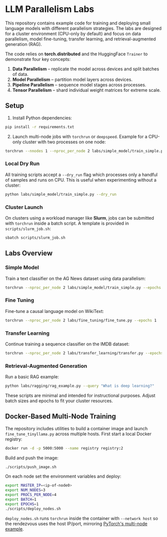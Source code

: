 # LLM Parallelism Labs

This repository contains example code for training and deploying small language models with different parallelism strategies. The labs are designed for a cluster environment (CPU-only by default) and focus on data parallelism, model fine-tuning, transfer learning, and retrieval-augmented generation (RAG).

The code relies on **torch.distributed** and the HuggingFace `Trainer` to demonstrate four key concepts:

1. **Data Parallelism** – replicate the model across devices and split batches of data.
2. **Model Parallelism** – partition model layers across devices.
3. **Pipeline Parallelism** – sequence model stages across processes.
4. **Tensor Parallelism** – shard individual weight matrices for extreme scale.

## Setup

1. Install Python dependencies:

```bash
pip install -r requirements.txt
```

2. Launch multi-node jobs with `torchrun` or `deepspeed`. Example for a CPU-only cluster with two processes on one node:

```bash
torchrun --nnodes 1 --nproc_per_node 2 labs/simple_model/train_simple.py --epochs 1
```

### Local Dry Run

All training scripts accept a `--dry_run` flag which processes only a handful of
samples and runs on CPU. This is useful when experimenting without a cluster:

```bash
python labs/simple_model/train_simple.py --dry_run
```

### Cluster Launch

On clusters using a workload manager like **Slurm**, jobs can be submitted with
``torchrun`` inside a batch script.  A template is provided in
`scripts/slurm_job.sh`:

```bash
sbatch scripts/slurm_job.sh
```

## Labs Overview

### Simple Model
Train a text classifier on the AG News dataset using data parallelism:

```bash
torchrun --nproc_per_node 2 labs/simple_model/train_simple.py --epochs 1
```

### Fine Tuning
Fine-tune a causal language model on WikiText:

```bash
torchrun --nproc_per_node 2 labs/fine_tuning/fine_tune.py --epochs 1
```

### Transfer Learning
Continue training a sequence classifier on the IMDB dataset:

```bash
torchrun --nproc_per_node 2 labs/transfer_learning/transfer.py --epochs 1
```

### Retrieval-Augmented Generation
Run a basic RAG example:

```bash
python labs/ragging/rag_example.py --query "What is deep learning?"
```

These scripts are minimal and intended for instructional purposes. Adjust batch sizes and epochs to fit your cluster resources.

## Docker-Based Multi-Node Training

The repository includes utilities to build a container image and launch
`fine_tune_tinyllama.py` across multiple hosts. First start a local Docker
registry:

```bash
docker run -d -p 5000:5000 --name registry registry:2
```

Build and push the image:

```bash
./scripts/push_image.sh
```

On each node set the environment variables and deploy:

```bash
export MASTER_IP=<ip-of-node0>
export NUM_NODES=3
export PROCS_PER_NODE=4
export BATCH=1
export EPOCHS=1
./scripts/deploy_nodes.sh
```

`deploy_nodes.sh` runs `torchrun` inside the container with `--network host` so
the rendezvous uses the host IP/port, mirroring
[PyTorch's multi-node example](https://pytorch.org/docs/stable/elastic/run.html#distributed-running).
